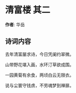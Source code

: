 # 清富楼  其二

**作者**: 华岳

## 诗词内容

去年清富屡求诗，今日凭阑约翠微。

山带野花堪入画，水环汀草欲成围。

一园黄菊有余食，两顷白云无限衣。

说与尘寰守钱虏，不劳魂梦到禅扉。

